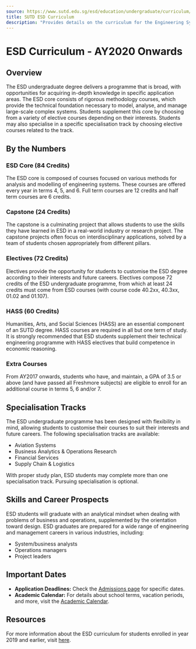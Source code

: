 ```yaml
---
source: https://www.sutd.edu.sg/esd/education/undergraduate/curriculum/beyond-ay-2019/
title: SUTD ESD Curriculum
description: "Provides details on the curriculum for the Engineering Systems and Design (ESD) pillar."
---
```


# ESD Curriculum - AY2020 Onwards

## Overview
The ESD undergraduate degree delivers a programme that is broad, with opportunities for acquiring in-depth knowledge in specific application areas. The ESD core consists of rigorous methodology courses, which provide the technical foundation necessary to model, analyse, and manage large-scale complex systems. Students supplement this core by choosing from a variety of elective courses depending on their interests. Students may also specialise in a specific specialisation track by choosing elective courses related to the track.

## By the Numbers

### ESD Core (84 Credits)
The ESD core is composed of courses focused on various methods for analysis and modelling of engineering systems. These courses are offered every year in terms 4, 5, and 6. Full term courses are 12 credits and half term courses are 6 credits.

### Capstone (24 Credits)
The capstone is a culminating project that allows students to use the skills they have learned in ESD in a real-world industry or research project. The capstone projects often focus on interdisciplinary applications, solved by a team of students chosen appropriately from different pillars.

### Electives (72 Credits)
Electives provide the opportunity for students to customise the ESD degree according to their interests and future careers. Electives compose 72 credits of the ESD undergraduate programme, from which at least 24 credits must come from ESD courses (with course code 40.2xx, 40.3xx, 01.02 and 01.107).

### HASS (60 Credits)
Humanities, Arts, and Social Sciences (HASS) are an essential component of an SUTD degree. HASS courses are required in all but one term of study. It is strongly recommended that ESD students supplement their technical engineering programme with HASS electives that build competence in economic reasoning.

### Extra Courses
From AY2017 onwards, students who have, and maintain, a GPA of 3.5 or above (and have passed all Freshmore subjects) are eligible to enroll for an additional course in terms 5, 6 and/or 7.

## Specialisation Tracks
The ESD undergraduate programme has been designed with flexibility in mind, allowing students to customise their courses to suit their interests and future careers. The following specialisation tracks are available:
- Aviation Systems
- Business Analytics & Operations Research
- Financial Services
- Supply Chain & Logistics

With proper study plan, ESD students may complete more than one specialisation track. Pursuing specialisation is optional.

## Skills and Career Prospects
ESD students will graduate with an analytical mindset when dealing with problems of business and operations, supplemented by the orientation toward design. ESD graduates are prepared for a wide range of engineering and management careers in various industries, including:
- System/business analysts
- Operations managers
- Project leaders

## Important Dates
- **Application Deadlines:** Check the [Admissions page](https://www.sutd.edu.sg/esd/admissions) for specific dates.
- **Academic Calendar:** For details about school terms, vacation periods, and more, visit the [Academic Calendar](https://www.sutd.edu.sg/esd/education/undergraduate/academic-calendar/overview/ay2024-onwards/).

## Resources
For more information about the ESD curriculum for students enrolled in year 2019 and earlier, visit [here](https://www.sutd.edu.sg/esd/education/undergraduate/curriculum/until-ay2019/).